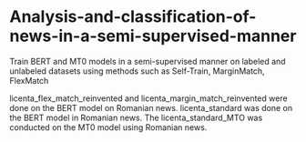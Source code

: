 # Analysis-and-classification-of-news-in-a-semi-supervised-manner
Train BERT and MT0 models in a semi-supervised manner on labeled and unlabeled datasets using methods such as Self-Train, MarginMatch, FlexMatch

licenta_flex_match_reinvented and licenta_margin_match_reinvented were done on the BERT model on Romanian news.
licenta_standard was done on the BERT model in Romanian news.
The licenta_standard_MTO was conducted on the MT0 model using Romanian news.
